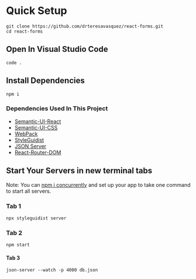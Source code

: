 # Quick Setup
```
git clone https://github.com/drteresavasquez/react-forms.git
cd react-forms
```
## Open In Visual Studio Code
```
code .
```
## Install Dependencies
```
npm i
```
### Dependencies Used In This Project
- [Semantic-UI-React](https://react.semantic-ui.com/introduction)
- [Semantic-UI-CSS](https://www.npmjs.com/package/semantic-ui-css)
- [WebPack](https://webpack.github.io/)
- [StyleGuidist](https://react-styleguidist.js.org/)
- [JSON Server](https://github.com/typicode/json-server)
- [React-Router-DOM](https://www.npmjs.com/package/react-router-dom)

## Start Your Servers in new terminal tabs
Note: You can [npm i concurrently](https://www.npmjs.com/package/concurrently) and set up your app to take one command to start all servers.
### Tab 1
```
npx styleguidist server
```
### Tab 2
```
npm start
```
#### Tab 3
```
json-server --watch -p 4000 db.json
```